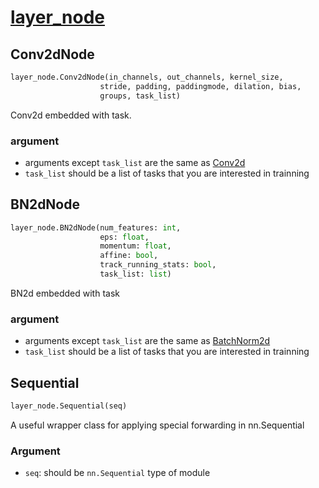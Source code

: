 # [layer_node](https://github.com/zhanglijun95/AutoMTL/blob/main/mtl_pytorch/layer_node.py)
## Conv2dNode
```python
layer_node.Conv2dNode(in_channels, out_channels, kernel_size, 
                    stride, padding, paddingmode, dilation, bias, 
                    groups, task_list)
```


Conv2d embedded with task. 

### argument
* arguments except `task_list` are the same as [Conv2d](https://pytorch.org/docs/stable/generated/torch.nn.Conv2d.html)
* `task_list` should be a list of tasks that you are interested in trainning

## BN2dNode
```python
layer_node.BN2dNode(num_features: int,
                    eps: float, 
                    momentum: float, 
                    affine: bool, 
                    track_running_stats: bool, 
                    task_list: list)
```

BN2d embedded with task

### argument
* arguments except `task_list` are the same as [BatchNorm2d](https://pytorch.org/docs/stable/generated/torch.nn.BatchNorm2d.html)
* `task_list` should be a list of tasks that you are interested in trainning


## Sequential 
```python
layer_node.Sequential(seq)
```

A useful wrapper class for applying special forwarding in nn.Sequential

### Argument
* `seq`: should be `nn.Sequential` type of module